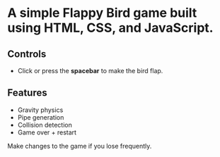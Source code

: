# A simple Flappy Bird game built using HTML, CSS, and JavaScript.

## Controls

- Click or press the **spacebar** to make the bird flap.

## Features

- Gravity physics
- Pipe generation
- Collision detection
- Game over + restart

Make changes to the game if you lose frequently.